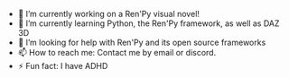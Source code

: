 
- 🔭 I’m currently working on a Ren'Py visual novel!
- 🌱 I’m currently learning Python, the Ren'Py framework, as well as DAZ 3D
- 🤔 I’m looking for help with Ren'Py and its open source frameworks
- 📫 How to reach me: Contact me by email or discord.
- ⚡ Fun fact: I have ADHD 

